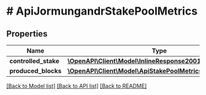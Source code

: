 # # ApiJormungandrStakePoolMetrics

## Properties

Name | Type | Description | Notes
------------ | ------------- | ------------- | -------------
**controlled_stake** | [**\OpenAPI\Client\Model\InlineResponse2001Total**](InlineResponse2001Total.md) |  | 
**produced_blocks** | [**\OpenAPI\Client\Model\ApiStakePoolMetricsProducedBlocks**](ApiStakePoolMetricsProducedBlocks.md) |  | 

[[Back to Model list]](../../README.md#documentation-for-models) [[Back to API list]](../../README.md#documentation-for-api-endpoints) [[Back to README]](../../README.md)


